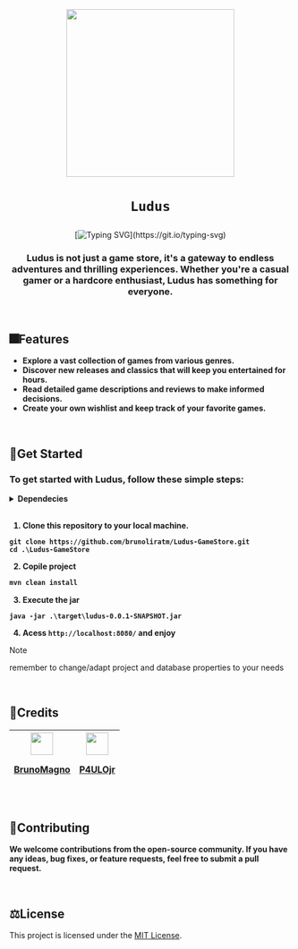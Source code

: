 
 <div align="center">
    <img src="images/logo.png" width="300" height="300">
   <h1 align="center"> 
  
  `Ludus`

</h1>
 </div>


<div align="center" text-align="center">
  
  [![Typing SVG](https://readme-typing-svg.demolab.com/?font=Fira+Code&weight=800&size=24&pause=1000&color=A0153E&center=true&lines=Welcome+to+Ludus+GameStore!;)](https://git.io/typing-svg) 
  
<h3>Ludus is not just a game store, it's a gateway to endless adventures and thrilling experiences. Whether you're a casual gamer or a hardcore enthusiast, Ludus has something for everyone.</h3>
</div>



</br>

## :fireworks:Features
<strong>
 
- Explore a vast collection of games from various genres.
- Discover new releases and classics that will keep you entertained for hours.
- Read detailed game descriptions and reviews to make informed decisions.
- Create your own wishlist and keep track of your favorite games.
</strong>

</br>

## :open_file_folder:Get Started

<strong>
 <h3>To get started with Ludus, follow these simple steps:</h3>

<details>
  <summary>Dependecies</summary>
 
   - Java 22 or above
   - Apache Maven
</details>

</br>

1. Clone this repository to your local machine.
```shell
git clone https://github.com/brunoliratm/Ludus-GameStore.git
cd .\Ludus-GameStore
```
2. Copile project
```java
mvn clean install
```
3. Execute the jar
```
java -jar .\target\ludus-0.0.1-SNAPSHOT.jar
```
4. Acess `http://localhost:8080/` and enjoy
</strong>

> [!NOTE]
> remember to change/adapt project and database properties to your needs

</br>

## :zombie:Credits

| <a href="https://github.com/brunoliratm"><img src="https://avatars.githubusercontent.com/u/114788642?v=4" float="left" width="40px" height=40px><p>BrunoMagno</p></a> | <a href="https://github.com/P4UL0Jr"><img src="https://avatars.githubusercontent.com/u/127964717?v=4" float="left" width="40px" height="40px"><p>P4ULOjr</p></a> |
| --- | --- |

</br>

## :handshake:Contributing

<strong>
<p>We welcome contributions from the open-source community. If you have any ideas, bug fixes, or feature requests, feel free to submit a pull request.</p>
</strong>

</br>

## :balance_scale:License

This project is licensed under the [MIT License](LICENSE).

